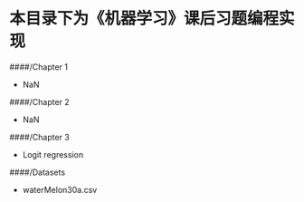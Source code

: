 # 本目录下为《机器学习》课后习题编程实现

####/Chapter 1

- NaN

####/Chapter 2

- NaN

####/Chapter 3

- Logit regression

####/Datasets

- waterMelon30a.csv